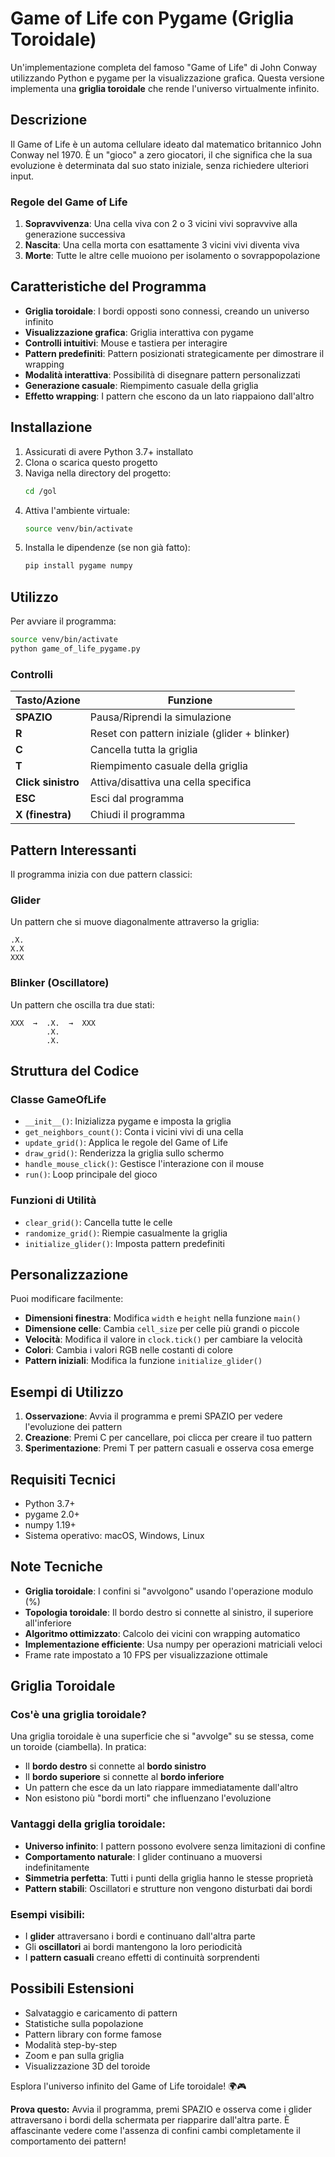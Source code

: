# Game of Life con Pygame (Griglia Toroidale)

Un'implementazione completa del famoso "Game of Life" di John Conway utilizzando Python e pygame per la visualizzazione grafica. Questa versione implementa una **griglia toroidale** che rende l'universo virtualmente infinito.

## Descrizione

Il Game of Life è un automa cellulare ideato dal matematico britannico John Conway nel 1970. È un "gioco" a zero giocatori, il che significa che la sua evoluzione è determinata dal suo stato iniziale, senza richiedere ulteriori input.

### Regole del Game of Life

1. **Sopravvivenza**: Una cella viva con 2 o 3 vicini vivi sopravvive alla generazione successiva
2. **Nascita**: Una cella morta con esattamente 3 vicini vivi diventa viva
3. **Morte**: Tutte le altre celle muoiono per isolamento o sovrappopolazione

## Caratteristiche del Programma

- **Griglia toroidale**: I bordi opposti sono connessi, creando un universo infinito
- **Visualizzazione grafica**: Griglia interattiva con pygame
- **Controlli intuitivi**: Mouse e tastiera per interagire
- **Pattern predefiniti**: Pattern posizionati strategicamente per dimostrare il wrapping
- **Modalità interattiva**: Possibilità di disegnare pattern personalizzati
- **Generazione casuale**: Riempimento casuale della griglia
- **Effetto wrapping**: I pattern che escono da un lato riappaiono dall'altro

## Installazione

1. Assicurati di avere Python 3.7+ installato
2. Clona o scarica questo progetto
3. Naviga nella directory del progetto:
   ```bash
   cd /gol
   ```
4. Attiva l'ambiente virtuale:
   ```bash
   source venv/bin/activate
   ```
5. Installa le dipendenze (se non già fatto):
   ```bash
   pip install pygame numpy
   ```

## Utilizzo

Per avviare il programma:

```bash
source venv/bin/activate
python game_of_life_pygame.py
```

### Controlli

| Tasto/Azione | Funzione |
|--------------|----------|
| **SPAZIO** | Pausa/Riprendi la simulazione |
| **R** | Reset con pattern iniziale (glider + blinker) |
| **C** | Cancella tutta la griglia |
| **T** | Riempimento casuale della griglia |
| **Click sinistro** | Attiva/disattiva una cella specifica |
| **ESC** | Esci dal programma |
| **X (finestra)** | Chiudi il programma |

## Pattern Interessanti

Il programma inizia con due pattern classici:

### Glider
Un pattern che si muove diagonalmente attraverso la griglia:
```
.X.
X.X
XXX
```

### Blinker (Oscillatore)
Un pattern che oscilla tra due stati:
```
XXX  →  .X.  →  XXX
        .X.
        .X.
```

## Struttura del Codice

### Classe GameOfLife

- `__init__()`: Inizializza pygame e imposta la griglia
- `get_neighbors_count()`: Conta i vicini vivi di una cella
- `update_grid()`: Applica le regole del Game of Life
- `draw_grid()`: Renderizza la griglia sullo schermo
- `handle_mouse_click()`: Gestisce l'interazione con il mouse
- `run()`: Loop principale del gioco

### Funzioni di Utilità

- `clear_grid()`: Cancella tutte le celle
- `randomize_grid()`: Riempie casualmente la griglia
- `initialize_glider()`: Imposta pattern predefiniti

## Personalizzazione

Puoi modificare facilmente:

- **Dimensioni finestra**: Modifica `width` e `height` nella funzione `main()`
- **Dimensione celle**: Cambia `cell_size` per celle più grandi o piccole
- **Velocità**: Modifica il valore in `clock.tick()` per cambiare la velocità
- **Colori**: Cambia i valori RGB nelle costanti di colore
- **Pattern iniziali**: Modifica la funzione `initialize_glider()`

## Esempi di Utilizzo

1. **Osservazione**: Avvia il programma e premi SPAZIO per vedere l'evoluzione dei pattern
2. **Creazione**: Premi C per cancellare, poi clicca per creare il tuo pattern
3. **Sperimentazione**: Premi T per pattern casuali e osserva cosa emerge

## Requisiti Tecnici

- Python 3.7+
- pygame 2.0+
- numpy 1.19+
- Sistema operativo: macOS, Windows, Linux

## Note Tecniche

- **Griglia toroidale**: I confini si "avvolgono" usando l'operazione modulo (%)
- **Topologia toroidale**: Il bordo destro si connette al sinistro, il superiore all'inferiore
- **Algoritmo ottimizzato**: Calcolo dei vicini con wrapping automatico
- **Implementazione efficiente**: Usa numpy per operazioni matriciali veloci
- Frame rate impostato a 10 FPS per visualizzazione ottimale

## Griglia Toroidale

### Cos'è una griglia toroidale?
Una griglia toroidale è una superficie che si "avvolge" su se stessa, come un toroide (ciambella). In pratica:

- Il **bordo destro** si connette al **bordo sinistro**
- Il **bordo superiore** si connette al **bordo inferiore**
- Un pattern che esce da un lato riappare immediatamente dall'altro
- Non esistono più "bordi morti" che influenzano l'evoluzione

### Vantaggi della griglia toroidale:
- **Universo infinito**: I pattern possono evolvere senza limitazioni di confine
- **Comportamento naturale**: I glider continuano a muoversi indefinitamente
- **Simmetria perfetta**: Tutti i punti della griglia hanno le stesse proprietà
- **Pattern stabili**: Oscillatori e strutture non vengono disturbati dai bordi

### Esempi visibili:
- I **glider** attraversano i bordi e continuano dall'altra parte
- Gli **oscillatori** ai bordi mantengono la loro periodicità
- I **pattern casuali** creano effetti di continuità sorprendenti

## Possibili Estensioni

- Salvataggio e caricamento di pattern
- Statistiche sulla popolazione
- Pattern library con forme famose
- Modalità step-by-step
- Zoom e pan sulla griglia
- Visualizzazione 3D del toroide

Esplora l'universo infinito del Game of Life toroidale! 🌍🎮

**Prova questo:** Avvia il programma, premi SPAZIO e osserva come i glider attraversano i bordi della schermata per riapparire dall'altra parte. È affascinante vedere come l'assenza di confini cambi completamente il comportamento dei pattern!

